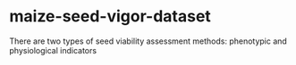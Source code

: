# maize-seed-vigor-dataset
There are two types of seed viability assessment methods: phenotypic and physiological indicators
